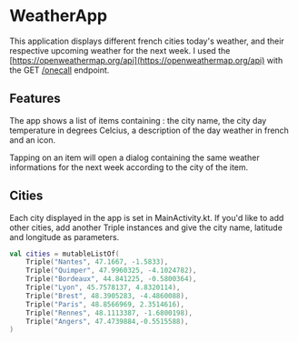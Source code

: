 
# WeatherApp

This application displays different french cities today's weather, and their respective upcoming weather for the next week.
I used the [https://openweathermap.org/api](https://openweathermap.org/api) with the GET [/onecall](https://api.openweathermap.org/data/2.5/onecall) endpoint.

## Features

The app shows a list of items containing : the city name, the city day temperature in degrees Celcius, a description of the day weather in french and an icon.

Tapping on an item will open a dialog containing the same weather informations for the next week according to the city of the item.

## Cities

Each city displayed in the app is set in MainActivity.kt. If you'd like to add other cities, add another Triple instances and give the city name, latitude and longitude as parameters.

```kotlin
val cities = mutableListOf(
    Triple("Nantes", 47.1667, -1.5833),
    Triple("Quimper", 47.9960325, -4.1024782),
    Triple("Bordeaux", 44.841225, -0.5800364),
    Triple("Lyon", 45.7578137, 4.8320114),
    Triple("Brest", 48.3905283, -4.4860088),
    Triple("Paris", 48.8566969, 2.3514616),
    Triple("Rennes", 48.1113387, -1.6800198),
    Triple("Angers", 47.4739884,-0.5515588),
)
```
